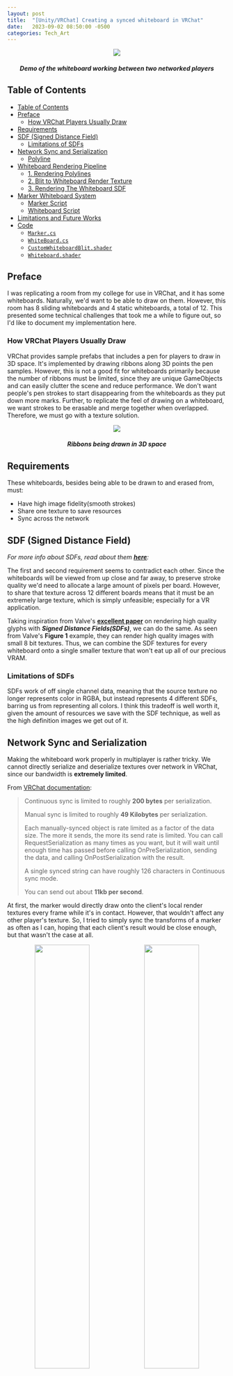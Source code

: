 ```yaml
---
layout: post
title:  "[Unity/VRChat] Creating a synced whiteboard in VRChat"
date:   2023-09-02 08:50:00 -0500
categories: Tech_Art
---
```


<p align="center">
    <img src="/assets/vr_whiteboard/demo.gif">
    <h5 align="center"><i> Demo of the whiteboard working between two networked players</i></h5>
</p>

## Table of Contents
- [Table of Contents](#table-of-contents)
- [Preface](#preface)
  - [How VRChat Players Usually Draw](#how-vrchat-players-usually-draw)
- [Requirements](#requirements)
- [SDF (Signed Distance Field)](#sdf-signed-distance-field)
  - [Limitations of SDFs](#limitations-of-sdfs)
- [Network Sync and Serialization](#network-sync-and-serialization)
  - [Polyline](#polyline)
- [Whiteboard Rendering Pipeline](#whiteboard-rendering-pipeline)
  - [1. Rendering Polylines](#1-rendering-polylines)
  - [2. Blit to Whiteboard Render Texture](#2-blit-to-whiteboard-render-texture)
  - [3. Rendering The Whiteboard SDF](#3-rendering-the-whiteboard-sdf)
- [Marker Whiteboard System](#marker-whiteboard-system)
  - [Marker Script](#marker-script)
  - [Whiteboard Script](#whiteboard-script)
- [Limitations and Future Works](#limitations-and-future-works)
- [Code](#code)
  - [`Marker.cs`](#markercs)
  - [`WhiteBoard.cs`](#whiteboardcs)
  - [`CustomWhiteboardBlit.shader`](#customwhiteboardblitshader)
  - [`Whiteboard.shader`](#whiteboardshader)


## Preface
I was replicating a room from my college for use in VRChat, and it has some whiteboards. Naturally, we'd want to be able to draw on them. However, this room has 8 sliding whiteboards and 4 static whiteboards, a total of 12. This presented some technical challenges that took me a while to figure out, so I'd like to document my implementation here.

### How VRChat Players Usually Draw
VRChat provides sample prefabs that includes a pen for players to draw in 3D space. It's implemented by drawing ribbons along 3D points the pen samples. However, this is not a good fit for whiteboards primarily because the number of ribbons must be limited, since they are unique GameObjects and can easily clutter the scene and reduce performance. We don't want people's pen strokes to start disappearing from the whiteboards as they put down more marks. Further, to replicate the feel of drawing on a whiteboard, we want strokes to be erasable and merge together when overlapped. Therefore, we must go with a texture solution. 

<p align="center">
    <img src="/assets/vr_whiteboard/3d_pen_example.png">
    <h5 align="center"><i> Ribbons being drawn in 3D space</i></h5>
</p>

## Requirements
These whiteboards, besides being able to be drawn to and erased from, must:
-   Have high image fidelity(smooth strokes)
-   Share one texture to save resources
-   Sync across the network

## SDF (Signed Distance Field)
*For more info about SDFs, read about them [**here**](https://iquilezles.org/articles/raymarchingdf/):*

The first and second requirement seems to contradict each other. Since the whiteboards will be viewed from up close and far away, to preserve stroke quality we'd need to allocate a large amount of pixels per board. However, to share that texture across 12 different boards means that it must be an extremely large texture, which is simply unfeasible; especially for a VR application. 

Taking inspiration from Valve's [**excellent paper**](https://cdn.akamai.steamstatic.com/apps/valve/2007/SIGGRAPH2007_AlphaTestedMagnification.pdf) on rendering high quality glyphs with ***Signed Distance Fields(SDFs)***, we can do the same. As seen from Valve's **Figure 1** example, they can render high quality images with small 8 bit textures. Thus, we can combine the SDF textures for every whiteboard onto a single smaller texture that won't eat up all of our precious VRAM. 

### Limitations of SDFs
SDFs work of off single channel data, meaning that the source texture no longer represents color in RGBA, but instead represents 4 different SDFs, barring us from representing all colors. I think this tradeoff is well worth it, given the amount of resources we save with the SDF technique, as well as the high definition images we get out of it. 

## Network Sync and Serialization
Making the whiteboard work properly in multiplayer is rather tricky. We cannot directly serialize and deserialize textures over network in VRChat, since our bandwidth is **extremely limited**.

From [VRChat documentation](https://creators.vrchat.com/worlds/udon/networking/network-details/):

>Continuous sync is limited to roughly **200 bytes** per serialization.
>
>Manual sync is limited to roughly **49 Kilobytes** per serialization.
>
>Each manually-synced object is rate limited as a factor of the data size. The more it sends, the more its send rate is limited. You can call RequestSerialization as many times as you want, but it will wait until enough time has passed before calling OnPreSerialization, sending the data, and calling OnPostSerialization with the result.
>
>A single synced string can have roughly 126 characters in Continuous sync mode.
>
>You can send out about **11kb per second**.

At first, the marker would directly draw onto the client's local render textures every frame while it's in contact. However, that wouldn't affect any other player's texture. So, I tried to simply sync the transforms of a marker as often as I can, hoping that each client's result would be close enough, but that wasn't the case at all. 
<p align="center">
    <img src="/assets/vr_whiteboard/shit-network-1.png" width="50%"><img src="/assets/vr_whiteboard/shit-network-2.png" width="50%">
    <h5 align="center"><i>Two clients in the same world having wildly different results</i></h5>
</p>

### Polyline
So instead, at the suggestion of my friend [HeadMerchant](https://github.com/HeadMerchant), I changed the implementation to sample the marker's position and record polylines, then draw each polyline onto the whiteboard when it reaches a certain length or stops. 

Before a new polyline is drawn, we record the current one and serialize its  data over the network. We use `Vector4[]` to store our polyline (`xyz` for position, `w` for color), so the amount of data we send over the network is negligible with short polylines. A `Vector4` has 4 `floats`, each `float` is `4 bytes`, therefore with each polyline we send `<Polyline Length> * 16` bytes of data. 

Since we're manually syncing, we are well below our `49 kilobyte` per serialization bandwidth as long as we don't make each polyline too long. Theoretically, we can have `49*1024/16=3136` points per polyline before we reach the manual sync limit. 

## Whiteboard Rendering Pipeline
With the rendering technique and our data structure established, now we can define a rather simple rendering pipeline:
1. [Draw a polyline stroke onto a render texture as a SDF](#1-rendering-polylines)
2. [Blit the render texture to one of the 4 channels in the whiteboard render texture, or subtract from all channels if erasing.](#2-blit-to-whiteboard-render-texture)
3. [Render the SDF texture with a custom shader on a whiteboard object](#3-rendering-the-whiteboard-sdf)

While my friend HeadMerchant suggested using Custom Render Textures' double buffering feature to combine both the stroke render texture and the whiteboard render texture into a single asset, unfortunately due to limitations in UdonSharp's API, Custom Render Textures are unavailable to us; nor are command buffers. Therefore, we must manually create both render textures assets and call `VRCGraphics.Blit()` manually to render them. 

For a prototype, I decided to only implement 8 of the 12 whiteboards using two `1086x1020` textures. I chose this resolution because each tile would be `543x255` with an aspect ratio of `2.413`, which matches the aspect ratio of my whiteboard model. This is important so that our texture is not distorted on an axis when it's used on the whiteboard asset. 

The stroke render texture is configured to only contain a single 8-bit unsigned channel without filtering, while the whiteboard texture is configured to contain 4 8-bit unsigned channels with bilinear filtering.

All shaders in this section will have their full source code available at the bottom of the page. 

### 1. Rendering Polylines
To render polylines into marker strokes, we'd need the SDF function of a polyline. There is no closed form function for a polyline SDF, so we must calculate a cylinder sdf for each two consecutive points then combine them to generate our polyline SDF. From Inigo's list of SDF functions, the function for a capsule/line between two points in 3D space is:
```glsl
float sdCapsule( vec3 p, vec3 a, vec3 b, float r )
{
    vec3 pa = p - a, ba = b - a;
    float h = clamp( dot(pa,ba)/dot(ba,ba), 0.0, 1.0 );
    return length( pa - ba*h ) - r;
}
```
However, we must modify this to account for the texture's aspect ratio. I've also changed it such that it converts the sdf into a mask of a line without negative values. 
```hlsl
float sdCapsule(float2 p, float2 a, float2 b, float r)
{
    float2 pa = p - a, ba = b - a;
    pa.x *= _AspectRatio;
    ba.x *= _AspectRatio;
    float h = clamp( dot(pa,ba)/dot(ba,ba), 0.0, 1.0 );
    return  max((-length( pa - ba*h ) + r)/r, 0);
}
```
For the prototype, I've limited each polyline to have a max of `20` points. In shaderlab, we can only statically define the size of arrays, so we will allocate an array of 20 `float4` to pass our `Vector4[]` into. Then, we'd also need to pass in the actual size of our polyline, since it could terminate before filling up all 20 points. Finally, we pass in the aspect ratio, as well as a scale and offset to sample the correct whiteboard tile's uv.
```hlsl
float4 _Polyline_Pos[20];
float _Polyline_Len;
float _AspectRatio;
float4 _ScaleOffset;
```
Then, we write a fragment shader to render our stroke.
```hlsl
fixed4 frag (v2f i) : SV_Target
{
    // Draw Line
    float2 uv = (i.uv * _ScaleOffset.xy) - _ScaleOffset.zw;
    // Discard fragments outside of the 0-1 uv range
    if (any(uv > 1 || uv < 0)){
        discard;
    }
    // Calculate sdf
    float val = sdCapsule(uv, float2(_Polyline_Pos[0].xy), float2(_Polyline_Pos[1].xy), _Polyline_Pos[0].z);
    for (int index = 1; index < _Polyline_Len; index++){
        float new_val = sdCapsule(uv, float2(_Polyline_Pos[index-1].xy), float2(_Polyline_Pos[index].xy), _Polyline_Pos[index-1].z);
        val = max(val, new_val);
    }
    fixed4 col = 0;
    col.rgb = val;

    col.a = 1;
    return col;
}
```
Finally, we render it with some UdonSharp calls
```csharp
private void RenderPolyline(){
    // _AspectRatio and is set during initialization of the script 
    whiteboardBlitMaterial.SetVectorArray("_Polyline_Pos", last_polyline);
    whiteboardBlitMaterial.SetFloat("_Polyline_Len", last_polyline_index);
    whiteboardBlitMaterial.SetVector("_ScaleOffset", scaleOffset);
    VRCGraphics.Blit(markerDrawRT, markerDrawRT, whiteboardBlitMaterial, whiteboardBlitMaterial.FindPass("Draw"));
    ...
}
```

For organizational purposes, I will place this shader in a pass called `Draw` in a shader named `CustomWhiteboardBlit.shader`.

\* Note that here we're not using the fourth element of our `float4` array. That's the color channel of the stroke, which will be used later in the whiteboard shader. However, we still pass in the `float4` array directly to avoid rebuilding a new `float3` array just to save a little bit of memory and compute time. 

<p align="center">
    <img src="/assets/vr_whiteboard/marker_rt_example.png">
    <h5 align="center"><i> Strokes being rendered onto each whiteboard tile</i></h5>
</p>

### 2. Blit to Whiteboard Render Texture
Now we must write two more shaders to add our strokes to the whiteboard texture's appropriate channel, or subtract from the whiteboard texture.

For a draw operation, we prepare a pass called `Add` configured to perform a max operation between the stroke texture and the whiteboard. Then in the fragment shader, we adjust for tiling with `_ScaleOffset`, then discard fragments outside of the 0-1 uv range, and finally multiply our texture sample with 
```hlsl
Pass
{
    Name "Add"

    Blend One One
    BlendOp Max

    CGPROGRAM
...
    sampler2D _MainTex;
    float4 _MainTex_ST;
    fixed4 _Channel;
    float4 _ScaleOffset;
...
    fixed4 frag (v2f i) : SV_Target
    {
        float2 uv = (i.uv * _ScaleOffset.xy) - _ScaleOffset.zw;
        // Discard fragments outside of the 0-1 uv range
        if (any(uv > 1 || uv < 0)){
            discard;
        }
        // sample the texture with original uv because both
        // are already in grid format
        float val = tex2D(_MainTex, i.uv).r;
        // apply fog
        UNITY_APPLY_FOG(i.fogCoord, col);
        return val * _Channel;
    }
    ENDCG
}
```

Then, for erasing, we write a similar shader but with `RevSub` operation, which subtracts the source texture from the destination (subtracts our stroke from the whiteboard). We don't need a a `_Chanel` parameter because a eraser would erase all colors.
```hlsl
Pass
{
    Name "Sub"

    Blend One One
    BlendOp RevSub

    CGPROGRAM
...
    sampler2D _MainTex;
    float4 _MainTex_ST;
    float4 _ScaleOffset;
...
    fixed4 frag (v2f i) : SV_Target
    {
        float2 uv = (i.uv * _ScaleOffset.xy) - _ScaleOffset.zw;
        // Discard fragments outside of the 0-1 uv range
        if (any(uv > 1 || uv < 0)){
            discard;
        }
        // sample the texture with original uv because both
        // are already in grid format
        fixed4 col = tex2D(_MainTex, i.uv).r;
        // apply fog
        UNITY_APPLY_FOG(i.fogCoord, col);
        return col;
    }
    ENDCG
}
```

I've placed these two shaders with the `Draw` pass inside `CustomWhiteboardBlit.shader`.

Then in UdonSharp, we render to the whiteboard with the following lines of code:
```csharp
private void RenderPolyline(){
    ...
    whiteboardBlitMaterial.SetColor("_Channel", ConvertMarkerChannel((int)last_polyline[0][3]));
    if (current_polyline_is_erase)
    {
        VRCGraphics.Blit(markerDrawRT, whiteboardRT, whiteboardBlitMaterial, whiteboardBlitMaterial.FindPass("Sub"));
    }
    else
    {
        VRCGraphics.Blit(markerDrawRT, whiteboardRT, whiteboardBlitMaterial, whiteboardBlitMaterial.FindPass("Add"));
    }
}
```
### 3. Rendering The Whiteboard SDF
Finally, to render our SDF into a whiteboard, we write a Unity surface shader:
```hlsl
...
half _Glossiness;
half _Metallic;
fixed4 _Color1;
fixed4 _Color2;
fixed4 _Color3;
float _MarkerThreshold;
float4 _ScaleOffset;
float _Smoothness;
...
void surf (Input IN, inout SurfaceOutputStandard o)
{
    _Smoothness = min(_Smoothness, _MarkerThreshold);
    // Albedo comes from a texture tinted by color
    float2 uv = (IN.uv_MainTex + _ScaleOffset.zw) / _ScaleOffset.xy;
    fixed4 texSample = tex2D(_MainTex, uv);
    texSample -= _MarkerThreshold;
    // Anti-alias method with smoothstep mentioned by Valve in the same paper
    texSample = smoothstep(-_Smoothness, _Smoothness, texSample);

    fixed4 c1 = (texSample.r) * _Color1;
    fixed4 c2 = (texSample.g) * _Color2;
    fixed4 c3 = (texSample.b) * _Color3;
    float c4 = (texSample.a);
    fixed4 c = c1 + c2 + c3;
    float3 out_col = lerp(1, c.rgb, c.a) - c4;
    
    // Add smooth step to make the edges of the marker more smooth
    o.Albedo = out_col;
    // Metallic and smoothness come from slider variables
    o.Metallic = _Metallic;
    o.Smoothness = _Glossiness;
    o.Alpha = 1;
}
```

In the end, our whiteboard texture will look something like this
<p align="center">
    <img src="/assets/vr_whiteboard/whiteboard_rt_example.png">
    <h5 align="center"><i> Each tile corresponds to a whiteboard </i></h5>
</p>

 
<p align="center">
    <img src="/assets/vr_whiteboard/whiteboard_example.png">
    <h5 align="center"><i> Each whiteboard properly display their own tile </i></h5>
</p>

## Marker Whiteboard System
Here I want to briefly go over how I've written the marker script and whiteboard scripts to interact with each other. I will include their full source code at the bottom of the page, here's an incomplete outline of our classes
```csharp
public class Marker : UdonSharpBehaviour
{
    Whiteboard GetWhiteboardFromRay(RaycastHit raycast_res);
    private void StopDrawing();
    private void GetNearestWhiteboardRaycastIndex(RaycastHit[] raycast_results, out int raycast_index, out bool valid);
    void FixedUpdate();
}
```

```csharp
public class Whiteboard : UdonSharpBehaviour
{
    public override void OnPostSerialization(SerializationResult result);
    public override void OnDeserialization();
    public void SetWhiteboardOwner(VRCPlayerApi newOwner);
    public void AddPolylinePoint(Vector2 point, float size, bool is_erase, int channel, bool continue_last_line);
    public void EndLine(bool continue_last_line);
    private void RecordPolyine();
    private void ClearPolyline(bool continue_last_line);
    private void RenderPolyline();
}
```
### Marker Script
In `Marker.cs`'s `FixedUpdate`, when a player picks up a marker and tries to use it, we check the following things in order:
1. Whether the marker has moved by a minimum distance since the last update
2. Raycast from the marker for a short distance
3. Check if the nearest hit object is valid, has a `Whiteboard` UdonSharpBehaviour script, and is within a certain distance

If all three conditions are true, then we:
1. Set the whiteboard object's owner to the marker object's owner
2. Sample the UV of the raycast hit point, and call the whiteboard's `AddPolylinePoint(...)` function. 

If **either** condition `2` or `3` fails, then we end the line that we're drawing with `StopDrawing()`, if there is one. `StopDrawing()` calls the `Whiteboard` script's `Endline` function with `continue_last_line=false` to prevent a new line being connected to the previous one. 

Finally, we record the position of the marker tip for the next update. 

### Whiteboard Script
In `AddPolylinePoint(...)`, we do the following:
- **If** the current polyline has reached its maximum length, terminate it with `EndLine(...)` and pass in `continue_last_line`
  - `Endline(...)` does the following:
    1. Record the current polyline into a temporary polyline
    2. Clear the current polyline, insert the last point from the recorded polyline if `continue_last_line=true`
    3. Set `renderingPolyline=true` and request Serialization of polyline data
- **Else** add the new point into the current polyline
  - If we're inserting into an empty polyline, then we insert the same point twice so that if that is the only point drawn, a circle will be correctly drawn with our rendering pipeline. 

We only render the polyline with `RenderPolyLine()` if either:
- In `OnPostSerialization` event we see that the serialization is successful and `renderingPolyline=true`
  - This is triggered on the host client after serialization is requested
- In `OnDeSerialization` event we see `renderingPolyline=true`
  - This is triggered on all other players' clients after they've received the serialized polyline data. 

There are many other details that I must gloss over, you can read them for yourself at the bottom of the page.

## Limitations and Future Works
One limitation is that if a player joins later, then they will not see any things that were drawn on the whiteboard before they've joined. This is because none of the strokes are recorded, and we do not sync the texture upon a player joining. 

We could solve this by either:
1. Figuring out a way to sync the texture on join
2. Store all or recent strokes somewhere and reconstruct them for the new player upon initialization.

Further, currently we do not support two people drawing on the same whiteboard. We could implement a simple queue system of polylines instead of holding only one active polyline at a time to resolve this. 

## Code
### `Marker.cs`
```csharp

using UdonSharp;
using UnityEngine;
using VRC.SDKBase;
using VRC.Udon;

public enum MarkerChannel : int
{
    RED,
    GREEN,
    BLUE,
    BLACK
}

public class Marker : UdonSharpBehaviour
{
    public float minMoveDistance = 0.005f;
    public Transform rayStart;
    public Transform rayEnd;
    public float tipRadius = 0.1f;
    public float minDistanceToKeepDraw = 0.1f;
    public Transform penTip;

    public MarkerChannel markerChannel;

    public bool erase = false;

    private bool isDrawing;
    private bool isUsing;
    private Vector3 currentPos;
    private Vector3 lastPos;
    private Vector2 hitUV;
    private float rayDist;
    private Whiteboard whiteboard;
    private const int WHITEBOARD_LAYER = 31;
    public override bool OnOwnershipRequest(VRCPlayerApi requester, VRCPlayerApi newOwner)
    {
        return true;
    }

    void Start()
    {
        currentPos = penTip.position;
        lastPos = penTip.position;
        rayDist = (rayEnd.position - rayStart.position).magnitude;
    }
    Whiteboard GetWhiteboardFromRay(RaycastHit raycast_res)
    {
        if (raycast_res.collider != null && raycast_res.collider.gameObject != null)
        {
            return raycast_res.collider.gameObject.GetComponent<Whiteboard>();
        }
        return null;
    }

    public override void OnDrop()
    {
        StopDrawing();
    }

    private void StopDrawing()
    {
        if (isDrawing && whiteboard != null)
        {
            whiteboard.EndLine(continue_last_line: false);
            whiteboard = null;
        }
    }

    private void GetNearestWhiteboardRaycastIndex(RaycastHit[] raycast_results, out int raycast_index, out bool valid)
    {
        float nearest_dist = Mathf.Infinity;
        int nearest_raycast_index = -1;
        raycast_index = -1;
        valid = false;

        for (int i = 0; i < raycast_results.Length; i++)
        {
            RaycastHit rh = raycast_results[i];
            if (rh.collider.gameObject.layer == WHITEBOARD_LAYER && rh.distance < nearest_dist)
            {
                nearest_dist = rh.distance;
                nearest_raycast_index = i;
            }
        }
        if (nearest_raycast_index == -1)
        {
            valid = false;
        }
        else
        {
            valid = true;
            raycast_index = nearest_raycast_index;
        }
    }

    public override void OnPickupUseDown(){
        isUsing = true;
    }

    public override void OnPickupUseUp(){
        isUsing = false;
        StopDrawing();
    }

    void FixedUpdate()
    {
        if (!isUsing)
        {
            return;
        }

        currentPos = penTip.position;
        if (Vector3.Distance(currentPos, lastPos) > minMoveDistance)
        {
            RaycastHit[] raycast_res = Physics.RaycastAll(rayStart.position, penTip.up, rayDist + 1);
            // Find nearest raycast result with whiteboard
            GetNearestWhiteboardRaycastIndex(raycast_res, out int rh_index, out bool is_rh_valid);
            if (is_rh_valid)
            {
                RaycastHit nearest_raycast = raycast_res[rh_index];
                Whiteboard wb = GetWhiteboardFromRay(nearest_raycast);
                if (wb)
                {
                    whiteboard = wb;
                    if (nearest_raycast.distance < rayDist)
                    {
                        // Make the drawer owner of the whiteboard so that its variables are synced from them. 
                        VRCPlayerApi this_owner = Networking.GetOwner(this.gameObject);
                        if (Networking.GetOwner(whiteboard.gameObject) != this_owner || Networking.GetOwner(wb.whiteboardFrame.gameObject) != this_owner)
                        {
                            wb.SetWhiteboardOwner(this_owner);
                        }

                        hitUV = nearest_raycast.textureCoord;

                        if (Networking.GetOwner(whiteboard.gameObject) != this_owner || Networking.GetOwner(wb.whiteboardFrame.gameObject) != this_owner)
                        {
                            // Debug.LogError("Player does not own whiteboard and frame, not drawing");
                            return;
                        }

                        wb.AddPolylinePoint(hitUV, tipRadius, erase, (int)markerChannel, isDrawing);
                        lastPos = penTip.position;
                        isDrawing = true;
                        return;
                    }
                }
            }
            // No whiteboard hit within drawing range, end the line.
            StopDrawing();
            isDrawing = false;
        }

        lastPos = penTip.position;
    }
}
```

### `WhiteBoard.cs`
```csharp

using UdonSharp;
using UnityEngine;
using System.Collections.Generic;
using UnityEngine.Rendering;
using VRC.SDKBase;
using VRC.Udon;
using VRC.Udon.Common;

// Note for future: I think it may be ok for multiple whiteboards to be blitting to the same render texture without needing a queue system?
// Since they're all blitting to different parts of the render texture, we can use Blend One One Max op, and make each board clear its own area
// Before it blits to it via a -1 subtraction. 
[UdonBehaviourSyncMode(BehaviourSyncMode.Manual)]
public class Whiteboard : UdonSharpBehaviour
{
    public Material whiteboardBlitMaterial;
    [SerializeField]
    public limit_board_location whiteboardFrame;

    [SerializeField]
    private RenderTexture whiteboardRT;
    private float ASPECT_RATIO = 2.4130489912f; // Aspect ratio of the whiteboard object

    [SerializeField]
    private RenderTexture markerDrawRT;
    public Vector2 whiteboardGridSize = new Vector2(1, 1);
    public Vector2 whiteboardGridIndex = new Vector2(0, 0);
    // Don't forget to update the shader array too when you change this
    // If this value is too low, RequestSerialization gets called too often
    // and lines get lost. 
    private const int POLYLINE_MAX_LEN = 20;

    // Recorded Polyline for rendering
    // Polyline structure: {uv.x, uv.y, size, channel}
    [UdonSynced]
    private Vector4[] last_polyline = new Vector4[POLYLINE_MAX_LEN];
    [UdonSynced]
    private int last_polyline_index = 0;
    private bool last_polyline_is_erase = false;

    // Current working polyline
    private Vector4[] current_polyline = new Vector4[POLYLINE_MAX_LEN];
    private int current_polyline_index = 0;
    private bool current_polyline_is_erase = false;

    // State variables
    [UdonSynced]
    private bool isDrawing = false;
    [UdonSynced]
    private bool renderingPolyline = false;
    private Vector4 scaleOffset;
    void Start()
    {
        whiteboardBlitMaterial.SetFloat("_AspectRatio", ASPECT_RATIO);

        // Set main texture for all materials through shared material
        GetComponent<Renderer>().sharedMaterials[0].mainTexture = whiteboardRT;
        scaleOffset = new Vector4(whiteboardGridSize.x, whiteboardGridSize.y, whiteboardGridIndex.x, whiteboardGridIndex.y);
        // Set scale and offset for each instance
        GetComponent<Renderer>().materials[0].SetVector("_ScaleOffset", scaleOffset);
    }

    public bool GetIsDrawing()
    {
        return isDrawing;
    }

    public override bool OnOwnershipRequest(VRCPlayerApi requestingPlayer, VRCPlayerApi requestedOwner)
    {
        // Decline ownership transfer if we're in the middle of drawing
        return !isDrawing;
    }

    public override void OnPostSerialization(SerializationResult result)
    {
        if (result.success)
        {
            if (renderingPolyline)
            {
                // Render polyline only if data is successfully serialized
                RenderPolyline();
            }
        }
        else
        {
            // Request serialization on fail
            RequestSerialization();
        }
    }

    public override void OnDeserialization()
    {
        if (renderingPolyline)
        {
            // Other client's whiteboard should render polyline after serialization synced variables. 
            RenderPolyline();
        }
    }

    public void SetWhiteboardOwner(VRCPlayerApi newOwner)
    {
        Networking.SetOwner(newOwner, this.gameObject);
        Networking.SetOwner(newOwner, whiteboardFrame.gameObject);
        RequestSerialization();
    }

    public void AddPolylinePoint(Vector2 point, float size, bool is_erase, int channel, bool continue_last_line)
    {
        isDrawing = true;
        if (current_polyline_index == POLYLINE_MAX_LEN)
        {
            EndLine(continue_last_line);
        }
        else
        {
            current_polyline.SetValue(new Vector4(point.x, point.y, size, channel), current_polyline_index);
            // Insert two of the same point for first point wihtout incrementing index twice 
            // so that if that is the only point, we draw only a circle with linedraw
            if (current_polyline_index == 0)
            {
                current_polyline.SetValue(new Vector4(point.x, point.y, size, channel), current_polyline_index + 1);
            }
            current_polyline_index += 1;
            current_polyline_is_erase = is_erase;
        }
    }

    public void EndLine(bool continue_last_line)
    {
        // Record our polyline
        RecordPolyine();
        // Start a new one
        ClearPolyline(continue_last_line);
        renderingPolyline = true;
        // Sync variable
        RequestSerialization();
        // RenderPolyline(); // Comment this out when running actual game
    }

    private void RecordPolyine()
    {
        current_polyline.CopyTo(last_polyline, 0);
        last_polyline_index = current_polyline_index;
        last_polyline_is_erase = current_polyline_is_erase;
    }

    private Color ConvertMarkerChannel(int channel)
    {
        /** For our whiteboard shader, we're using each channel of the texture
        for a separate color. Currently, it's red, blue, green, and black,
        respectively. 
        **/
        switch (channel)
        {
            case 0:
                return new Color(1, 0, 0, 0);
            case 1:
                return new Color(0, 1, 0, 0);
            case 2:
                return new Color(0, 0, 1, 0);
            case 3:
                return new Color(0, 0, 0, 1);
            default:
                return new Color(0, 0, 0, 0);
        }
    }

    private void ClearPolyline(bool continue_last_line)
    {
        if (continue_last_line)
        {
            Vector4 last_point = current_polyline[current_polyline_index - 1];
            current_polyline = new Vector4[POLYLINE_MAX_LEN];
            // Insert two of the same point for first point wihtout incrementing index twice 
            // so that if that is the only point, we draw only a circle with linedraw
            current_polyline.SetValue(last_point, 0);
            current_polyline.SetValue(last_point, 1);
            current_polyline_index = 1;

            continue_last_line = false;
        }
        else
        {
            isDrawing = false;
            current_polyline = new Vector4[POLYLINE_MAX_LEN];
            current_polyline_index = 0;
        }
    }

    private void RenderPolyline()
    {
        renderingPolyline = false;
        whiteboardBlitMaterial.SetVectorArray("_Polyline_Pos", last_polyline);
        whiteboardBlitMaterial.SetFloat("_Polyline_Len", last_polyline_index);
        whiteboardBlitMaterial.SetVector("_ScaleOffset", scaleOffset);
        VRCGraphics.Blit(markerDrawRT, markerDrawRT, whiteboardBlitMaterial, whiteboardBlitMaterial.FindPass("Draw"));

        whiteboardBlitMaterial.SetColor("_Channel", ConvertMarkerChannel((int)last_polyline[0][3]));
        if (current_polyline_is_erase)
        {
            VRCGraphics.Blit(markerDrawRT, whiteboardRT, whiteboardBlitMaterial, whiteboardBlitMaterial.FindPass("Sub"));
        }
        else
        {
            VRCGraphics.Blit(markerDrawRT, whiteboardRT, whiteboardBlitMaterial, whiteboardBlitMaterial.FindPass("Add"));
        }
    }
}
```

### `CustomWhiteboardBlit.shader`
```hlsl
Shader "Unlit/CustomWhiteboardBlit"
{
    Properties
    {
        _MainTex ("Texture", 2D) = "white" {}
        _Channel ("Channel", Color) = (1,0,0,0)

        _AspectRatio ("Aspect Ratio", Float) = 1
    }
    SubShader
    {
        Tags { "RenderType"="Opaque" }
        LOD 100

        Pass
        {
            Name "Add"

            Blend One One
            BlendOp Max

            CGPROGRAM
            #pragma vertex vert
            #pragma fragment frag
            // make fog work
            #pragma multi_compile_fog

            #include "UnityCG.cginc"

            struct appdata
            {
                float4 vertex : POSITION;
                float2 uv : TEXCOORD0;
            };

            struct v2f
            {
                float2 uv : TEXCOORD0;
                UNITY_FOG_COORDS(1)
                float4 vertex : SV_POSITION;
            };

            sampler2D _MainTex;
            float4 _MainTex_ST;
            fixed4 _Channel;
            float4 _ScaleOffset;

            v2f vert (appdata v)
            {
                v2f o;
                o.vertex = UnityObjectToClipPos(v.vertex);
                o.uv = TRANSFORM_TEX(v.uv, _MainTex);
                UNITY_TRANSFER_FOG(o,o.vertex);
                return o;
            }

            fixed4 frag (v2f i) : SV_Target
            {
                float2 uv = (i.uv * _ScaleOffset.xy) - _ScaleOffset.zw;
                // Discard fragments outside of the 0-1 uv range
                if (any(uv > 1 || uv < 0)){
                    discard;
                }
                // sample the texture with original uv because both
                // are already in grid format
                float val = tex2D(_MainTex, i.uv).r;
                // apply fog
                UNITY_APPLY_FOG(i.fogCoord, col);
                return val * _Channel;
            }
            ENDCG
        }

        Pass
        {
            Name "Sub"

            Blend One One
            BlendOp RevSub

            CGPROGRAM
            #pragma vertex vert
            #pragma fragment frag
            // make fog work
            #pragma multi_compile_fog

            #include "UnityCG.cginc"

            struct appdata
            {
                float4 vertex : POSITION;
                float2 uv : TEXCOORD0;
            };

            struct v2f
            {
                float2 uv : TEXCOORD0;
                UNITY_FOG_COORDS(1)
                float4 vertex : SV_POSITION;
            };

            sampler2D _MainTex;
            float4 _MainTex_ST;
            float4 _ScaleOffset;

            v2f vert (appdata v)
            {
                v2f o;
                o.vertex = UnityObjectToClipPos(v.vertex);
                o.uv = TRANSFORM_TEX(v.uv, _MainTex);
                UNITY_TRANSFER_FOG(o,o.vertex);
                return o;
            }

            fixed4 frag (v2f i) : SV_Target
            {
                float2 uv = (i.uv * _ScaleOffset.xy) - _ScaleOffset.zw;
                // Discard fragments outside of the 0-1 uv range
                if (any(uv > 1 || uv < 0)){
                    discard;
                }
                // sample the texture with original uv because both
                // are already in grid format
                fixed4 col = tex2D(_MainTex, i.uv).r;
                // apply fog
                UNITY_APPLY_FOG(i.fogCoord, col);
                return col;
            }
            ENDCG
        }
        
        Pass
        {
            Name "Draw"

            CGPROGRAM
            #pragma vertex vert
            #pragma fragment frag
            // make fog work
            #pragma multi_compile_fog

            #include "UnityCG.cginc"

            struct appdata
            {
                float4 vertex : POSITION;
                float2 uv : TEXCOORD0;
            };

            struct v2f
            {
                float2 uv : TEXCOORD0;
                UNITY_FOG_COORDS(1)
                float4 vertex : SV_POSITION;
            };


            // Polyline structure: {uv.x, uv.y, size, is_erase}
            float4 _Polyline_Pos[20];
            float _Polyline_Len;
            float _AspectRatio;
            float4 _ScaleOffset;
            
            v2f vert (appdata v)
            {
                v2f o;
                o.vertex = UnityObjectToClipPos(v.vertex);
                o.uv = v.uv;
                UNITY_TRANSFER_FOG(o,o.vertex);
                return o;
            }

            // From https://iquilezles.org/articles/distfunctions/
            // Modified to return the mask of a line without negative values
            float sdCapsule(float2 p, float2 a, float2 b, float r)
            {
                float2 pa = p - a, ba = b - a;
                pa.x *= _AspectRatio;
                ba.x *= _AspectRatio;
                float h = clamp( dot(pa,ba)/dot(ba,ba), 0.0, 1.0 );
                return  max((-length( pa - ba*h ) + r)/r, 0);
            }

            fixed4 frag (v2f i) : SV_Target
            {
                // Draw Line
                float2 uv = (i.uv * _ScaleOffset.xy) - _ScaleOffset.zw;
                // Discard fragments outside of the 0-1 uv range
                if (any(uv > 1 || uv < 0)){
                    discard;
                }
                // Calculate sdf
                float val = sdCapsule(uv, float2(_Polyline_Pos[0].xy), float2(_Polyline_Pos[1].xy), _Polyline_Pos[0].z);
                for (int index = 1; index < _Polyline_Len; index++){
                    float new_val = sdCapsule(uv, float2(_Polyline_Pos[index-1].xy), float2(_Polyline_Pos[index].xy), _Polyline_Pos[index-1].z);
                    val = max(val, new_val);
                }
                fixed4 col = 0;
                col.rgb = val;

                col.a = 1;
                return col;
            }
            ENDCG
        }
    }
}
```

### `Whiteboard.shader`
```hlsl
Shader "Custom/WhiteBoard"
{
    Properties
    {
        _Color1 ("Marker 1 Color", Color) = (1,0,0,1)
        _Color2 ("Marker 2 Color", Color) = (0,1,0,1)
        _Color3 ("Marker 3 Color", Color) = (0,0,1,1)
        _MainTex ("Albedo (RGB)", 2D) = "white" {}
        _Glossiness ("Smoothness", Range(0,1)) = 0.5
        _Metallic ("Metallic", Range(0,1)) = 0.0
        _MarkerThreshold ("Marker Threshold", Range(0, 1)) = 0.0
        _ScaleOffset ("Scale Offset", Vector) = (1,1,0,0)
        _Smoothness ("Smoothness(< Marker Threshold)", Range(0, 1)) = 0.0
    }
    SubShader
    {
        Tags { "RenderType"="Opaque" }
        LOD 200

        CGPROGRAM
        // Physically based Standard lighting model, and enable shadows on all light types
        #pragma surface surf Standard fullforwardshadows

        // Use shader model 3.0 target, to get nicer looking lighting
        #pragma target 3.0

        sampler2D _MainTex;

        struct Input
        {
            float2 uv_MainTex;
        };

        half _Glossiness;
        half _Metallic;
        fixed4 _Color1;
        fixed4 _Color2;
        fixed4 _Color3;
        float _MarkerThreshold;
        float4 _ScaleOffset;
        float _Smoothness;

        // Add instancing support for this shader. You need to check 'Enable Instancing' on materials that use the shader.
        // See https://docs.unity3d.com/Manual/GPUInstancing.html for more information about instancing.
        // #pragma instancing_options assumeuniformscaling
        UNITY_INSTANCING_BUFFER_START(Props)
            // put more per-instance properties here
        UNITY_INSTANCING_BUFFER_END(Props)

        void surf (Input IN, inout SurfaceOutputStandard o)
        {
            _Smoothness = min(_Smoothness, _MarkerThreshold);
            // Albedo comes from a texture tinted by color
            float2 uv = (IN.uv_MainTex + _ScaleOffset.zw) / _ScaleOffset.xy;
            fixed4 texSample = tex2D(_MainTex, uv);
            texSample -= _MarkerThreshold;
            texSample = smoothstep(-_Smoothness, _Smoothness, texSample);

            fixed4 c1 = (texSample.r) * _Color1;
            fixed4 c2 = (texSample.g) * _Color2;
            fixed4 c3 = (texSample.b) * _Color3;
            float c4 = (texSample.a);
            fixed4 c = c1 + c2 + c3;
            float3 out_col = lerp(1, c.rgb, c.a) - c4;
            
            // Add smooth step to make the edges of the marker more smooth
            o.Albedo = texSample.rgb;
            // Metallic and smoothness come from slider variables
            o.Metallic = _Metallic;
            o.Smoothness = _Glossiness;
            o.Alpha = 1;
        }
        ENDCG
    }
    FallBack "Diffuse"
}
```
